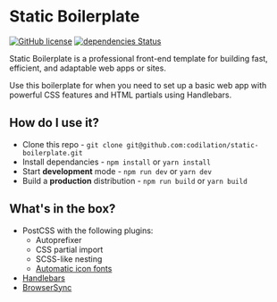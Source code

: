 # Static Boilerplate
[![GitHub license](https://img.shields.io/github/license/Codilation/static-boilerplate)](https://github.com/Codilation/static-boilerplate/blob/master/LICENSE)
[![dependencies Status](https://david-dm.org/codilation/static-boilerplate/status.svg)](https://david-dm.org/codilation/static-boilerplate)

Static Boilerplate is a professional front-end template for building fast, efficient, and adaptable web apps or sites.

Use this boilerplate for when you need to set up a basic web app with powerful CSS features and HTML partials using Handlebars.

## How do I use it?

- Clone this repo - `git clone git@github.com:codilation/static-boilerplate.git`
- Install dependancies - `npm install` or `yarn install`
- Start **development** mode - `npm run dev` or `yarn dev`
- Build a **production** distribution - `npm run build` or `yarn build`

## What's in the box?

- PostCSS with the following plugins:
    - Autoprefixer
    - CSS partial import
    - SCSS-like nesting
    - [Automatic icon fonts](https://www.npmjs.com/package/iconfont-webpack-plugin)
- [Handlebars](https://handlebarsjs.com/)
- [BrowserSync](https://www.browsersync.io/)